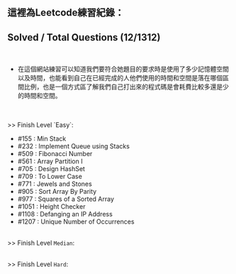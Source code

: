 這裡為Leetcode練習紀錄：
------

## Solved / Total Questions (12/1312)
 
<br>

* 在這個網站練習可以知道我們要符合她題目的要求時是使用了多少記憶體空間以及時間，也能看到自己在已經完成的人他們使用的時間和空間是落在哪個區間比例，也是一個方式區了解我們自己打出來的程式碼是會耗費比較多還是少的時間和空間。

<br>
<br> >> Finish Level `Easy`:

* #155 : Min Stack
* #232 : Implement Queue using Stacks
* #509 : Fibonacci Number
* #561 : Array Partition I
* #705 : Design HashSet
* #709 : To Lower Case
* #771 : Jewels and Stones
* #905 : Sort Array By Parity
* #977 : Squares of a Sorted Array
* #1051 : Height Checker
* #1108 : Defanging an IP Address
* #1207 : Unique Number of Occurrences

<br> >> Finish Level `Median`:
  

<br> >> Finish Level `Hard`:
